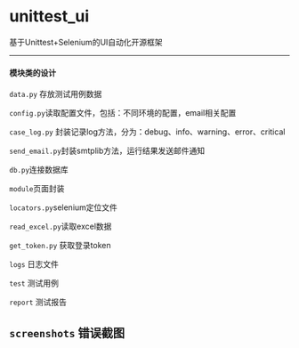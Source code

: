 # unittest_ui
基于Unittest+Selenium的UI自动化开源框架

----
#### 模块类的设计
`data.py` 存放测试用例数据

`config.py`读取配置文件，包括：不同环境的配置，email相关配置

`case_log.py` 封装记录log方法，分为：debug、info、warning、error、critical

`send_email.py`封装smtplib方法，运行结果发送邮件通知

`db.py`连接数据库

`module`页面封装

`locators.py`selenium定位文件

`read_excel.py`读取excel数据

`get_token.py` 获取登录token

`logs` 日志文件

`test` 测试用例

`report` 测试报告

`screenshots` 错误截图
----

